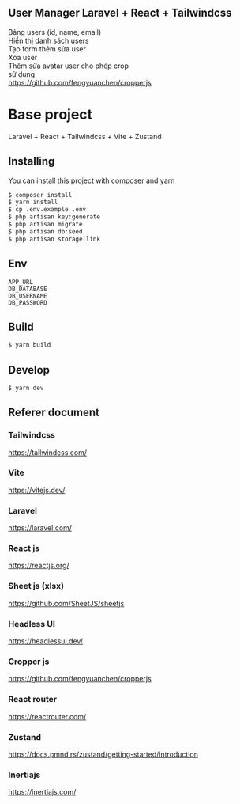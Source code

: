 ## User Manager Laravel + React + Tailwindcss

Bảng users (id, name, email)  
Hiển thị danh sách users  
Tạo form thêm sửa user  
Xóa user  
Thêm sửa avatar user cho phép crop  
sử dụng  
https://github.com/fengyuanchen/cropperjs  



# Base project

Laravel + React + Tailwindcss + Vite + Zustand

## Installing

You can install this project with composer and yarn

``` bash
$ composer install
$ yarn install
$ cp .env.example .env
$ php artisan key:generate
$ php artisan migrate
$ php artisan db:seed
$ php artisan storage:link
```

## Env
```
APP_URL
DB_DATABASE
DB_USERNAME
DB_PASSWORD
```

## Build

``` bash
$ yarn build
```

## Develop
``` bash
$ yarn dev
```

## Referer document
### Tailwindcss
https://tailwindcss.com/
### Vite
https://vitejs.dev/
### Laravel
https://laravel.com/
### React js
https://reactjs.org/
### Sheet js (xlsx)
https://github.com/SheetJS/sheetjs
### Headless UI
https://headlessui.dev/
### Cropper js
https://github.com/fengyuanchen/cropperjs
### React router
https://reactrouter.com/
### Zustand
https://docs.pmnd.rs/zustand/getting-started/introduction
### Inertiajs
https://inertiajs.com/
